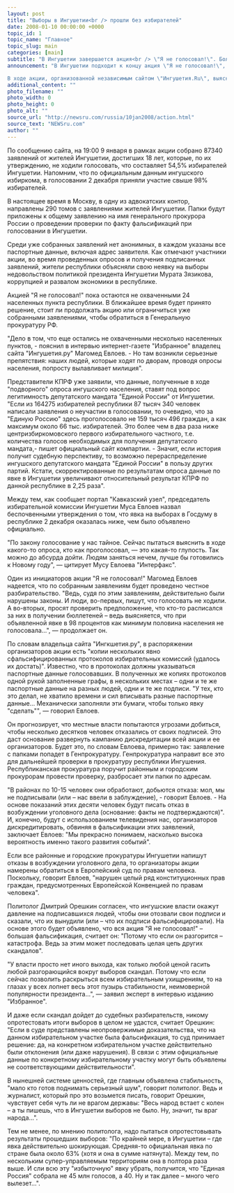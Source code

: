 ```yaml
---
layout: post
title: "Выборы в Ингушетии<br /> прошли без избирателей"
date: 2008-01-10 00:00:00 +0000
topic_id: 1
topic_name: "Главное"
topic_slug: main
categories: [main]
subtitle: "В Ингушетии завершается акция<br /> \"Я не голосовал!\". Больше половины жителей проигнорировали думские выборы"
announcement: "В Ингушетии подходит к концу акция \"Я не голосовал!\", которая началась в республике сразу после объявления о 98-процентной явке избирателей на думские выборы.

В ходе акции, организованной независимым сайтом \"Ингушетия.Ru\", выяснилось, что больше половины жителей республики не ходили на выборы Госдумы 2 декабря."
additional_content: ""
photo_filename: ""
photo_width: 0
photo_height: 0
photo_alt: ""
source_url: "http://newsru.com/russia/10jan2008/action.html"
source_text: "NEWSru.com"
author: ""
---
```

По сообщению сайта, на 19:00 9 января в рамках акции собрано 87340 заявлений от жителей Ингушетии, достигших 18 лет, которые, по их утверждению, не ходили голосовать, что составляет 54,5% избирателей Ингушетии. Напомним, что по официальным данным ингушского избиркома, в голосовании 2 декабря приняли участие свыше 98% избирателей.

В настоящее время в Москву, в одну из адвокатских контор, направлены 290 томов с заявлениями жителей Ингушетии. Папки будут приложены к общему заявлению на имя генерального прокурора России о проведении проверки по факту фальсификаций при голосовании в Ингушетии.

Среди уже собранных заявлений нет анонимных, в каждом указаны все паспортные данные, включая адрес заявителя. Как отмечают участники акции, во время проведенных опросов и получения подписанных заявлений, жители республики объясняли свою неявку на выборы недовольством политикой президента Ингушетии Мурата Зязикова, коррупцией и развалом экономики в республике.

Акцией "Я не голосовал!" пока остаются не охваченными 24 населенных пункта республики. В ближайшее время будет принято решение, стоит ли продолжать акцию или ограничиться уже собранными заявлениями, чтобы обратиться в Генеральную прокуратуру РФ.

"Дело в том, что еще остались не охваченными несколько населенных пунктов, - пояснил в интервью интернет-газете "Избранное" владелец сайта "Ингушетия.ру" Магомед Евлоев. - Но там возникли серьезные препятствия: наших людей, которые ходят по дворам, проводя опросы населения, попросту вылавливает милиция".

Представители КПРФ уже заявили, что данные, полученные в ходе "подворного" опроса ингушского населения, ставят под вопрос легитимность депутатского мандата "Единой России" от Ингушетии. "Если из 164275 избирателей республики 87 тысяч 340 человек написали заявления о неучастии в голосовании, то очевидно, что за "Единую Россию" здесь проголосовало не 159 тысяч 496 граждан, а как максимум около 66 тыс. избирателей. Это более чем в два раза ниже центризбиркомовского первого избирательного частного, т.е. количества голосов необходимых для получения депутатского мандата,- пишет официальный сайт компартии. - Значит, если история получит судебную перспективу, то возможно перераспределение ингушского депутатского мандата "Единой России" в пользу других партий. Кстати, скорректированные по результатам опроса данные по явке в Ингушетии увеличивают относительный результат КПРФ по данной республике в 2,25 раза".

Между тем, как сообщает портал "Кавказский узел", председатель избирательной комиссии Ингушетии Муса Евлоев назвал беспочвенными утверждения о том, что явка на выборах в Госдуму в республике 2 декабря оказалась ниже, чем было объявлено официально.

"По закону голосование у нас тайное. Сейчас пытаться выяснить в ходе какого-то опроса, кто как проголосовал, &mdash; это какая-то глупость. Так можно до абсурда дойти. Людям заняться нечем, лучше бы готовились к Новому году", &mdash; цитирует Мусу Евлоева "Интерфакс".

Один из инициаторов акции "Я не голосовал!" Магомед Евлоев надеется, что по собранным заявлениям будет проведено честное разбирательство. "Ведь, судя по этим заявлениям, действительно были нарушены законы. И люди, во-первых, пишут, что голосовать не ходили. А во-вторых, просят проверить предположение, что кто-то расписался за них в получении бюллетеней – ведь выясняется, что при объявленной явке в 98 процентов как минимум половина населения не голосовала...", &mdash; продолжает он.

По словам владельца сайта "Ингкшетия.ру", в распоряжении организаторов акции есть "копии нескольких явно сфальсифицированных протоколов избирательных комиссий (удалось их достать)". Известно, что в протоколах должны указываться паспортные данные голосовавших. В полученных же копиях протоколов одной рукой заполненные графы, в нескольких местах – одни и те же паспортные данные на разных людей, одни и те же подписи. "У тех, кто это делал, не хватило времени и сил вписывать разные паспортные данные... Механически заполняли эти бумаги, чтобы только явку "сделать"", &mdash; говорил Евлоев.

Он прогнозирует, что местные власти попытаются угрозами добиться, чтобы несколько десятков человек отказались от своих подписей. Это даст основание развернуть кампанию дискредитации всей акции и ее организаторов. Будет это, по словам Евлоева, примерно так: заявление с папками попадет в Генпрокуратуру. Генпрокуратура направит все это для дальнейшей проверки в прокуратуру республики Ингушения. Республиканская прокуратура поручит районным и городским прокурорам провести проверку, разбросает эти папки по адресам.

"В районах по 10-15 человек они обработают, добьются отказа: мол, мы не подписывали (или – нас ввели в заблуждение), - говорит Евлоев. - На основе показаний этих десяти человек будут писать отказ в возбуждении уголовного дела (основание: факты не подтверждаются)". И, конечно, будут с использованием телевидения нас, организаторов дискредитировать, обвиняя в фальсификации этих заявлений, заключает Евлоев: "Мы прекрасно понимаем, насколько высока вероятность именно такого развития событий".

Если все районные и городские прокуратуры Ингушетии напишут отказы в возбуждении уголовного дела, то организаторы акции намерены обратиться в Европейский суд по правам человека. Поскольку, говорит Евлоев, "нарушен целый ряд конституционных прав граждан, предусмотренных Европейской Конвенцией по правам человека".

Политолог Дмитрий Орешкин согласен, что ингушские власти окажут давление на подписавшихся людей, чтобы они отозвали свои подписи и сказали, что их вынудили (или – что их подписи фальсифицировали). На основе этого будет объявлено, что вся акция "Я не голосовал!" – большая фальсификация, считает он: "Потому что если он разгорится – катастрофа. Ведь за этим может последовать целая цепь других скандалов".

"У власти просто нет иного выхода, как только любой ценой гасить любой разгорающийся вокруг выборов скандал. Потому что если сейчас позволить раскрыться всем избирательным ухищрениям, то на глазах у всех лопнет весь этот пузырь стабильности, неимоверной популярности президента...", &mdash; заявил эксперт в интервью изданию "Избранное".

И даже если скандал дойдет до судебных разбирательств, никому опротестовать итоги выборов в целом не удастся, считает Орешкин: "Если в суде представлены неопровержимые доказательства, что на данном избирательном участке была фальсификация, то суд принимает решение: да, на конкретном избирательном участке действительно были отклонения (или даже нарушения). В связи с этим официальные данные по конкретному избирательному участку могут быть объявлены не соответствующими действительности".

В нынешней системе ценностей, где главным объявлена стабильность, "мало кто готов поднимать серьезный шум", говорит политолог. Ведь и журналист, который про это возьмется писать, говорит Орешкин, чувствует себя чуть ли не врагом державы: "Весь народ встает с колен – а ты пишешь, что в Ингушетии выборов не было. Ну, значит, ты враг народа...".

Тем не менее, по мнению политолога, надо пытаться опротестовывать результаты прошедших выборов: "По крайней мере, в Ингушетии – где явка действительно шокирующая. Средняя-то официальная явка по стране была около 63% (хотя и она в сумме натянута). Между тем, по нескольким супер-управляемым территориям она в полтора раза выше. И сли всю эту "избыточную" явку убрать, получится, что "Единая Россия" собрала не 45 млн голосов, а 40. Ну и так далее – много чего вылезет...".
